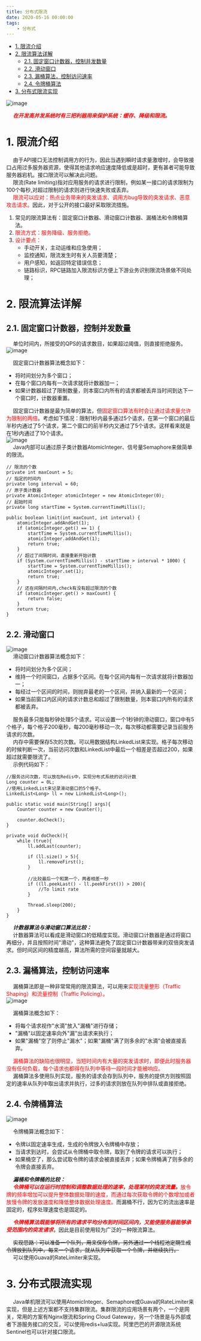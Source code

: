 ```yaml
---
title: 分布式限流
date: 2020-05-16 00:00:00
tags:
    - 分布式
---
```


<!-- TOC -->

- [1. 限流介绍](#1-限流介绍)
- [2. 限流算法详解](#2-限流算法详解)
    - [2.1. 固定窗口计数器，控制并发数量](#21-固定窗口计数器控制并发数量)
    - [2.2. 滑动窗口](#22-滑动窗口)
    - [2.3. 漏桶算法，控制访问速率](#23-漏桶算法控制访问速率)
    - [2.4. 令牌桶算法](#24-令牌桶算法)
- [3. 分布式限流实现](#3-分布式限流实现)

<!-- /TOC -->

![image](https://gitee.com/wt1814/pic-host/raw/master/images/microService/problems/problem-28.png)  

&emsp; ***<font color = "red">在开发高并发系统时有三把利器用来保护系统：缓存、降级和限流。</font>***   

# 1. 限流介绍  
&emsp; 由于API接口无法控制调用方的行为，因此当遇到瞬时请求量激增时，会导致接口占用过多服务器资源，使得其他请求响应速度降低或是超时，更有甚者可能导致服务器宕机。接口限流可以解决此问题。  
&emsp; 限流(Rate limiting)指对应用服务的请求进行限制，例如某一接口的请求限制为100个每秒,对超过限制的请求则进行快速失败或丢弃。  
&emsp; <font color="red">限流可以应对：热点业务带来的突发请求、调用方bug导致的突发请求、恶意攻击请求。</font>因此，对于公开的接口最好采取限流措施。  

1. 常见的限流算法有：固定窗口计数器、滑动窗口计数器、漏桶法和令牌桶算法。  
2. <font color = "red">限流方式：服务降级、服务拒绝。</font>  
3. <font color = "red">设计要点：</font>   
    * 手动开关，主动运维和应急使用；  
    * 监控通知，限流发生时有关人员要清楚；  
    * 用户感知，如返回特定错误信息；  
    * 链路标识，RPC链路加入限流标识方便上下游业务识别限流场景做不同处理；  

# 2. 限流算法详解  
## 2.1. 固定窗口计数器，控制并发数量  
&emsp; 单位时间内，所接受的QPS的请求数目，如果超过阈值，则直接拒绝服务。  
![image](https://gitee.com/wt1814/pic-host/raw/master/images/microService/problems/problem-23.png)  

&emsp; 固定窗口计数器算法概念如下：  

* 将时间划分为多个窗口；  
* 在每个窗口内每有一次请求就将计数器加一；  
* 如果计数器超过了限制数量，则本窗口内所有的请求都被丢弃当时间到达下一个窗口时，计数器重置。  

&emsp; 固定窗口计数器是最为简单的算法，但<font color="red">固定窗口算法有时会让通过请求量允许为限制的两倍</font>。考虑如下情况：限制1秒内最多通过5个请求，在第一个窗口的最后半秒内通过了5个请求，第二个窗口的前半秒内又通过了5个请求。这样看来就是在1秒内通过了10个请求。  
![image](https://gitee.com/wt1814/pic-host/raw/master/images/microService/problems/problem-24.png)  
&emsp; Java内部可以通过原子类计数器AtomicInteger、信号量Semaphore来做简单的限流。  

```
// 限流的个数
private int maxCount = 5;
// 指定的时间内
private long interval = 60;
// 原子类计数器
private AtomicInteger atomicInteger = new AtomicInteger(0);
// 起始时间
private long startTime = System.currentTimeMillis();

public boolean limit(int maxCount, int interval) {
    atomicInteger.addAndGet(1);
    if (atomicInteger.get() == 1) {
        startTime = System.currentTimeMillis();
        atomicInteger.addAndGet(1);
        return true;
    }
    // 超过了间隔时间，直接重新开始计数
    if (System.currentTimeMillis() - startTime > interval * 1000) {
        startTime = System.currentTimeMillis();
        atomicInteger.set(1);
        return true;
    }
    // 还在间隔时间内,check有没有超过限流的个数
    if (atomicInteger.get() > maxCount) {
        return false;
    }
    return true;
}
```

## 2.2. 滑动窗口  
![image](https://gitee.com/wt1814/pic-host/raw/master/images/microService/problems/problem-25.png)  
&emsp; 滑动窗口计数器算法概念如下：  

* 将时间划分为多个区间；  
* 维持一个时间窗口，占据多个区间。在每个区间内每有一次请求就将计数器加一；  
* 每经过一个区间的时间，则抛弃最老的一个区间，并纳入最新的一个区间；  
* 如果当前窗口内区间的请求计数总和超过了限制数量，则本窗口内所有的请求都被丢弃。  

&emsp; 服务最多只能每秒钟处理5个请求。可以设置一个1秒钟的滑动窗口，窗口中有5个格子，每个格子200毫秒，每200毫秒移动一次，每次移动都需要记录当前服务请求的次数。  
&emsp; 内存中需要保存5次的次数。可以用数据结构LinkedList来实现。格子每次移动的时候判断一次，当前访问次数和LinkedList中最后一个相差是否超过200，如果超过就需要限流了。  
&emsp; 示例代码如下：  

```
//服务访问次数，可以放在Redis中，实现分布式系统的访问计数
Long counter = 0L;
//使用LinkedList来记录滑动窗口的5个格子。
LinkedList<Long> ll = new LinkedList<Long>();

public static void main(String[] args){
    Counter counter = new Counter();

    counter.doCheck();
}

private void doCheck(){
    while (true){
        ll.addLast(counter);

        if (ll.size() > 5){
            ll.removeFirst();
        }

        //比较最后一个和第一个，两者相差一秒
        if ((ll.peekLast() - ll.peekFirst()) > 200){
            //To limit rate
        }

        Thread.sleep(200);
    }
}
```
&emsp; ***计数器算法与滑动窗口算法比较：***  
&emsp; 计数器算法可以看成是滑动窗口的低精度实现。滑动窗口计数器是通过将窗口再细分，并且按照时间"滑动"，这种算法避免了固定窗口计数器带来的双倍突发请求。但时间区间的精度越高，算法所需的空间容量就越大。  

## 2.3. 漏桶算法，控制访问速率  
&emsp; 漏桶算法即是一种非常常用的限流算法，可以用来<font color = "red">实现流量整形（Traffic Shaping）和流量控制（Traffic Policing）。</font>  
![image](https://gitee.com/wt1814/pic-host/raw/master/images/microService/problems/problem-26.png)  

&emsp; 漏桶算法概念如下：  

* 将每个请求视作"水滴"放入"漏桶"进行存储；  
* "漏桶"以固定速率向外"漏"出请求来执行；  
* 如果"漏桶"空了则停止"漏水"；如果"漏桶"满了则多余的"水滴"会被直接丢弃。  

&emsp; <font color = "red">漏桶算法的缺陷也很明显，当短时间内有大量的突发请求时，即便此时服务器没有任何负载，每个请求也都得在队列中等待一段时间才能被响应。</font>  
&emsp; 漏桶算法多使用队列实现，服务的请求会存到队列中，服务的提供方则按照固定的速率从队列中取出请求并执行，过多的请求则放在队列中排队或直接拒绝。   

## 2.4. 令牌桶算法  
![image](https://gitee.com/wt1814/pic-host/raw/master/images/microService/problems/problem-27.png)  

&emsp; 令牌桶算法概念如下：  

* 令牌以固定速率生成，生成的令牌放入令牌桶中存放；  
* 当请求到达时，会尝试从令牌桶中取令牌，取到了令牌的请求可以执行；  
* 如果桶空了，那么尝试取令牌的请求会被直接丢弃；如果令牌桶满了则多余的令牌会直接丢弃。  

&emsp; ***漏桶和令牌桶的比较：***  
&emsp; ***<font color="red">令牌桶可以在运行时控制和调整数据处理的速率，处理某时的突发流量。</font>***<font color="red">放令牌的频率增加可以提升整体数据处理的速度，而通过每次获取令牌的个数增加或者放慢令牌的发放速度和降低整体数据处理速度。</font>而漏桶不行，因为它的流出速率是固定的，程序处理速度也是固定的。  

&emsp; ***<font color="red">令牌桶算法既能够将所有的请求平均分布到时间区间内，又能使服务器能够承受范围内的突发请求</font>***，因此是目前使用较为广泛的一种限流算法。  

&emsp; ~~实现思路：可以准备一个队列，用来保存令牌，另外通过一个线程池定期生成令牌放到队列中，每来一个请求，就从队列中获取一个令牌，并继续执行。~~  
&emsp; 可以使用Guava的RateLimiter来实现。  

# 3. 分布式限流实现  
&emsp; Java单机限流可以使用AtomicInteger、Semaphore或Guava的RateLimiter来实现，但是上述方案都不支持集群限流。集群限流的应用场景有两个，一个是网关，常用的方案有Nginx限流和Spring Cloud Gateway，另一个场景是与外部或者下游服务接口的交互，可以使用redis+lua实现。阿里巴巴的开源限流系统Sentinel也可以针对接口限流。






